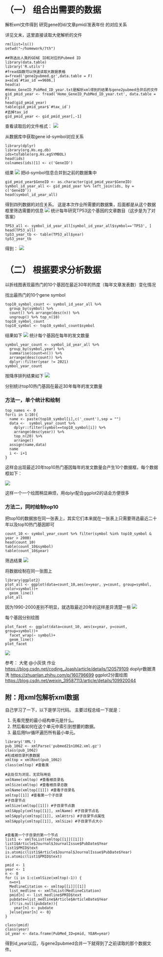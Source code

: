 
# （一） 组合出需要的数据

解析xml文件得到 研究gene的id/文章pmid/发表年份 的对应关系

详见文末，这里直接读取大佬解析的文件
```
rm(list=ls())
setwd("~/homework/7th")

##筛选出人类的GENE ID和对应的Pubmed ID
library(data.table)
library('R.utils')
#fread函数可以快速读取大数据表格
a=fread('gene2pubmed.gz',data.table = F)  
a=a[a$`#tax_id`==9606,]
head(a)
#Homo_GeneID_PubMed_ID_year.txt是解析xml得到的结果与gene2pubmed合并后的文件
gid_pmid_year <- fread('Homo_GeneID_PubMed_ID_year.txt', data.table = F)
head(gid_pmid_year)
table(gid_pmid_year$`#tax_id`)
#去掉tax_id
gid_pmid_year <- gid_pmid_year[,-1]

```
查看读取后的文件格式：
![](https://files.mdnice.com/user/20439/b28b45e9-2c8f-4cc3-b7e4-b272bb835a4c.png)

从数据库中获取gene id-symbol对应关系
```
library(dplyr)
library(org.Hs.eg.db)
ids=toTable(org.Hs.egSYMBOL)
head(ids)
colnames(ids)[1] <- c('GeneID')

```
结果
![](https://files.mdnice.com/user/20439/fc4a4f1e-258a-40ca-a0fd-562848cd8da4.png)
把id-symbol信息合并到之前的数据集中
```
gid_pmid_year$GeneID <- as.character(gid_pmid_year$GeneID)  
symbol_id_year_all <- gid_pmid_year %>% left_join(ids, by = c('GeneID'))
head(symbol_id_year_all)
```
得到四列数据的对应关系。
这是本次作业所需要的数据集，后面都是从这个数据框里筛选需要的信息
![](https://files.mdnice.com/user/20439/4061ab6a-923e-42d6-a3ef-8e3dfccfc99c.png)
统计每年研究TP53这个基因的文章数目（这步是为了对答案）
```
TP53_all <- symbol_id_year_all[symbol_id_year_all$symbol=='TP53', ]
head(TP53_all)
tp53_year_tb <- table(TP53_all$year)
tp53_year_tb

```
得到：
![](https://files.mdnice.com/user/20439/c06dc09d-b009-4a73-ba44-eca59ffebb6a.png)

# （二） 根据要求分析数据

以折线图表现最热门的10个基因在最近30年的热度（每年文章发表数）变化情况

找出最热门的10个gene symbol
```
top10_symbol_count <- symbol_id_year_all %>% 
  group_by(symbol) %>% 
  count() %>% arrange(desc(n)) %>% 
  ungroup() %>% top_n(10)
top10_symbol_count
top10_symbol <- top10_symbol_count$symbol
```
结果如下
![](https://files.mdnice.com/user/20439/7d570212-6dc1-4695-9f45-d1588c9dc100.png)
统计每个基因在每年的发文数量
```
symbol_year_count <- symbol_id_year_all %>% 
  group_by(symbol,year) %>% 
  summarise(count=n()) %>% 
  arrange(desc(count)) %>%
  dplyr::filter(year != 2021)
symbol_year_count
```
按降序排列结果如下
![](https://files.mdnice.com/user/20439/326e8495-1998-471d-8fe0-9ff419827ae0.png)

分别统计top10热门基因在最近30年每年的发文数量
### 方法一，单个统计和绘制
```
top_names <- 0
for(i in 1:10){
  name <- paste(top10_symbol[i],c('_count'),sep = "")
  data <-  symbol_year_count %>% 
    dplyr::filter(symbol==top10_symbol[i]) %>% 
    arrange(desc(year)) %>%
    top_n(20) %>%
    arrange()
  assign(name,data)
  name
  i <- i+1
}
```
这样会出现最近20年top10热门基因每年的发文数量会产生10个数据框，每个数据框如下：

![](https://files.mdnice.com/user/20439/e0401e39-a349-453e-a740-63f918d9fd04.png)

这样一个一个绘图稍显麻烦，用dplyr配合ggplot2的话会方便很多

### 方法二，同时绘制top10
把top10的数据放在同一张表上，其实它们本来就在一张表上只需要筛选最近二十年以及top10热门基因即可
```
count_10 <- symbol_year_count %>% filter(symbol %in% top10_symbol & year > 2000) 
head(count_10)
table(count_10$symbol)
table(count_10$year)
```
筛选结果
![](https://files.mdnice.com/user/20439/5551c5eb-ef24-4426-8e68-7397f9c411de.png)

将数据绘制在同一张图上
```
library(ggplot2)
plot_all <- ggplot(data=count_10,aes(x=year, y=count, group=symbol, color=symbol))+
  geom_line()
plot_all
```
因为1990-2000差别不明显，就选取最近20年的这样差异清楚一些
![](https://files.mdnice.com/user/20439/e39eee0b-f852-4400-9ba1-c1bd68acb5cc.png)

每个基因分别绘图
```
plot_facet <- ggplot(data=count_10, aes(x=year, y=count, group=symbol))+
  facet_wrap(~ symbol)+
  geom_line()
plot_facet
```

![](https://files.mdnice.com/user/20439/685ff42a-2f51-436e-b6a3-8d8c77c21816.png)

参考：
大佬 @小灰侠 作业 https://blog.csdn.net/coding_Joash/article/details/120579109
doplyr数据清洗 https://zhuanlan.zhihu.com/p/160796699
ggplot2分面绘图 https://blog.csdn.net/weixin_39587113/article/details/109920044


## 附：用xml包解析xml数据

自己学习了一下，以下是学习代码。
主要过程总结一下就是：
1. 先看完整的最小结构单元是什么。
2. 然后看如何在这个单元中索引到想要的数据。
3. 最后用for循环遍历所有最小单元。
```
library('XML')
pub_1062 <- xmlParse('pubmed21n1062.xml.gz')
class(pub_1062)
#形成根目录列表数据
xmltop = xmlRoot(pub_1062) 
class(xmltop) #查看类

#此处仅为浏览，无实际用处
xmlName(xmltop) #查看根目录名
xmlSize(xmltop) #查看根目录总数
xmlName(xmltop[[1]]) #查看子目录名
xmltop[[1]] #查看第一个子目录
#子目录节点
xmlSize(xmltop[[1]]) #子目录节点数
xmlSApply(xmltop[[1]], xmlName) #子目录节点名
xmlSApply(xmltop[[1]], xmlAttrs) #子目录节点属性
xmlSApply(xmltop[[1]], xmlSize) #子目录节点大小


#查看第一个子目录的第一个节点
list1 <- xmlToList(xmltop[[1]][[1]])   
list1$Article$Journal$JournalIssue$PubDate$Year
list1$PMID$text
is.atomic(list1$Article$Journal$JournalIssue$PubDate$Year)
is.atomic(list1$PMID$text)

pmid <- 1
year <- 1
n <- 0
for (i in 1:c(xmlSize(xmltop)-1)) {
  n=n+1
  MedlineCitation <- xmltop[[i]][[1]]
  list_medline <- xmlToList(MedlineCitation)
  pmid[n] <- list_medline$PMID$text
  pubdate=list_medline$Article$ArticleDate$Year
  if(!is.null(pubdate)){
    year[n] <- pubdate
  }else{year[n] <- 0}
}

class(pmid)
class(year)
id_year <- data.frame(PubMed_ID=pmid, YEAR=year)
```
得到id_year以后，与gene2pubmed合并一下就得到了之前读取的那个数据文件。
